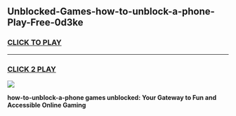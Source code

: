 
## Unblocked-Games-how-to-unblock-a-phone-Play-Free-0d3ke
<h3>
<a href="https://premium76.site?title=how-to-unblock-a-phone&ref=20M">CLICK TO PLAY</a></h3>
<hr>

<h3>
<a href="https://premium76.site?title=how-to-unblock-a-phone&ref=20M">CLICK 2 PLAY</a>
  
</h3>

<a href="https://premium76.site?title=how-to-unblock-a-phone&ref=19M"><img src="https://clearcache.store/games.png"></a>


**how-to-unblock-a-phone games unblocked: Your Gateway to Fun and Accessible Online Gaming**
